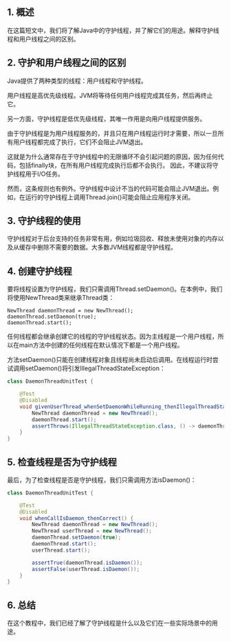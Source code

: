 ## 1. 概述

在这篇短文中，我们将了解Java中的守护线程，并了解它们的用途。解释守护线程和用户线程之间的区别。

## 2. 守护和用户线程之间的区别

Java提供了两种类型的线程：用户线程和守护线程。

用户线程是高优先级线程。JVM将等待任何用户线程完成其任务，然后再终止它。

另一方面，守护线程是低优先级线程，其唯一作用是向用户线程提供服务。

由于守护线程是为用户线程服务的，并且只在用户线程运行时才需要，所以一旦所有用户线程都完成了执行，它们不会阻止JVM退出。

这就是为什么通常存在于守护线程中的无限循环不会引起问题的原因，因为任何代码，包括finally块，在所有用户线程完成执行后都不会执行。
因此，不建议将守护线程用于I/O任务。

然而，这条规则也有例外。守护线程中设计不当的代码可能会阻止JVM退出。例如，在运行的守护线程上调用Thread.join()可能会阻止应用程序关闭。

## 3. 守护线程的使用

守护线程对于后台支持的任务非常有用，例如垃圾回收、释放未使用对象的内存以及从缓存中删除不需要的数据。大多数JVM线程都是守护线程。

## 4. 创建守护线程

要将线程设置为守护线程，我们只需调用Thread.setDaemon()。在本例中，我们将使用NewThread类来继承Thread类：

```text
NewThread daemonThread = new NewThread();
daemonThread.setDaemon(true);
daemonThread.start();
```

任何线程都会继承创建它的线程的守护线程状态。因为主线程是一个用户线程，所以在main方法中创建的任何线程在默认情况下都是一个用户线程。

方法setDaemon()只能在创建线程对象且线程尚未启动后调用。在线程运行时尝试调用setDaemon()将引发IllegalThreadStateException：

```java
class DaemonThreadUnitTest {

    @Test
    @Disabled
    void givenUserThread_whenSetDaemonWhileRunning_thenIllegalThreadStateException() {
        NewThread daemonThread = new NewThread();
        daemonThread.start();
        assertThrows(IllegalThreadStateException.class, () -> daemonThread.setDaemon(true));
    }
}
```

## 5. 检查线程是否为守护线程

最后，为了检查线程是否是守护线程，我们只需调用方法isDaemon()：

```java
class DaemonThreadUnitTest {

    @Test
    @Disabled
    void whenCallIsDaemon_thenCorrect() {
        NewThread daemonThread = new NewThread();
        NewThread userThread = new NewThread();
        daemonThread.setDaemon(true);
        daemonThread.start();
        userThread.start();

        assertTrue(daemonThread.isDaemon());
        assertFalse(userThread.isDaemon());
    }
}
```

## 6. 总结

在这个教程中，我们已经了解了守护线程是什么以及它们在一些实际场景中的用途。